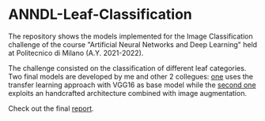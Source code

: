 # ANNDL-Leaf-Classification

The repository shows the models implemented for the Image Classification challenge of the course "Artificial Neural Networks and Deep Learning" held at Politecnico di Milano (A.Y. 2021-2022).

The challenge consisted on the classification of different leaf categories. Two final models are developed by me and other 2 collegues: [one](Transfer%20learning%20model/vgg16balanced.ipynb) uses the transfer learning approach with VGG16 as base model while the [second one](Handcrafted%20architecture%20model/HandCraftedArchitecture.ipynb) exploits an handcrafted architecture combined with image augmentation.

Check out the final [report](Paper%ANNDL.pdf).
